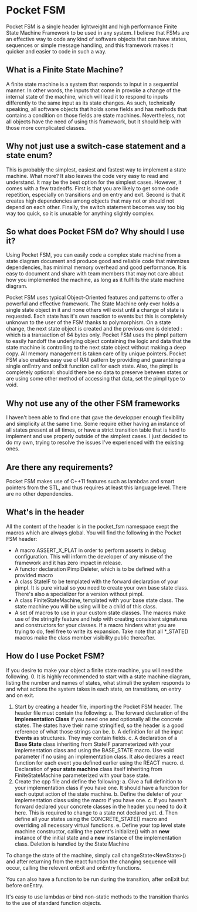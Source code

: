 # Pocket FSM

Pocket FSM is a single header lightweight and high performance Finite State Machine Framework to be used in any system. I believe that FSMs are an effective way to code any kind of software objects that can have states, sequences or simple message handling, and this framework makes it quicker and easier to code in such a way.

## What is a Finite State Machine?

A finite state machine is a system that responds to input in a sequential manner. In other words, the inputs that come in provoke a change of the internal state of the machine, which will lead it to respond to inputs differently to the same input as its state changes. As such, technically speaking, all software objects that holds some fields and has methods that contains a condition on those fields are state machines. Nevertheless, not all objects have the need of using this framework, but it should help with those more complicated classes.

## Why not just use a switch-case statement and a state enum?

This is probably the simplest, easiest and fastest way to implement a state machine. What more? It also leaves the code very easy to read and understand. It may be the best option for the simplest cases. However, it comes with a few tradeoffs. First is that you are likely to get some code repetition, especially on transitions and on entry and exit. Second is that it creates high dependencies among objects that may not or should not depend on each other. Finally, the switch statement becomes way too big way too quick, so it is unusable for anything slightly complex.

## So what does Pocket FSM do? Why should I use it?

Using Pocket FSM, you can easily code a complex state machine from a state diagram document and produce good and reliable code that minmizes dependencies, has minimal memory overhead and good performance. It is easy to document and share with team members that may not care about how you implemented the machine, as long as it fullfills the state machine diagram.

Pocket FSM uses typical Object-Oriented features and patterns to offer a powerful and effective framework. The State Machine only ever holds a single state object in it and none others will exist until a change of state is requested. Each state has it's own reaction to events but this is completely unknown to the user of the FSM thanks to polymorphism. On a state change, the next state object is created and the previous one is deleted : which is a transaction of 64 bytes only. Pocket FSM uses the pImpl pattern to easily handoff the underlying object containing the logic and data that the state machine is controlling to the next state object without making a deep copy. All memory management is taken care of by unique pointers. Pocket FSM also enables easy use of RAII pattern by providing and guaranteing a single onEntry and onExit function call for each state. Also, the pimpl is completely optional: should there be no data to preserve between states or are using some other method of accessing that data, set the pimpl type to void.

## Why not use any of the other FSM frameworks

I haven't been able to find one that gave the developper enough flexibility and simplicity at the same time. Some require either having an instance of all states present at all times, or have a strict transition table that is hard to implement and use properly outside of the simplest cases. I just decided to do my own, trying to resolve the issues I've experienced with the existing ones.

## Are there any requirements?

Pocket FSM makes use of C++11 features such as lambdas and smart pointers from the STL, and thus requires at least this language level. There are no other dependencies.

## What's in the header

All the content of the header is in the pocket_fsm namespace exept the macros which are always global. You will find the following in the Pocket FSM header:
* A macro ASSERT_X_PLAT in order to perform asserts in debug configuration. This will inform the developer of any misuse of the framework and it has zero impact in release.
* A functor declaration PimplDeleter, which is to be defined with a provided macro
* A class StateIF to be templated with the forward declaration of your pimpl. It is pure virtual so you need to create your own base state class. There's also a specializer for a version without pimpl.
* A class FiniteStateMachine, templated with your base state class. The state machine you will be using will be a child of this class.
* A set of macros to use in your custom state classes. The macros make use of the stringify feature and help with creating consistent signatures and constructors for your classes. If a macro hinders what you are trying to do, feel free to write its expansion. Take note that all *_STATE() macros make the class member visibility public thereafter.

## How do I use Pocket FSM?

If you desire to make your object a finite state machine, you will need the following.
0. It is highly recommended to start with a state machine diagram, listing the number and names of states, what stimuli the system responds to and what actions the system takes in each state, on transitions, on entry and on exit.
1. Start by creating a header file, importing the Pocket FSM header. The header file must contain the following:
    a. The forward declaration of the **Implementation Class** if you need one and optionally all the concrete states. The states have their name stringified, so the header is a good reference of what those strings can be.
    b. A definition for all the input **Events** as structures. They may contain fields.
    c. A declaration of a **Base State** class inheriting from StateIF parameterized with your implementation class and using the BASE_STATE macro. Use void parameter if no using an implementation class. It also declares a react function for each event you defined earlier using the REACT macro.
	d. Declaration of **your state machine** class itself inheriting from FiniteStateMachine parameterized with your base state.
2. Create the cpp file and define the following:
    a. Give a full definition to your implementation class if you have one. It should have a function for each output action of the state machine.
    b. Define the deleter of your implementation class using the macro if you have one.
    c. If you haven't forward declared your concrete classes in the header you need to do it here. This is required to change to a state not declared yet.
    d. Then define all your states using the CONCRETE_STATE() macro and overriding all necessary virtual functions.
    e. Define your top level state machine constructor, calling the parent's initialize() with an **new** instance of the initial state and a **new** instance of the implementation class. Deletion is handled by the State Machine

To change the state of the machine, simply call changeState\<NewState\>() and after returning from the react function the changing sequence will occur, calling the relevent onExit and onEntry functions.

You can also have a function to be run during the transition, after onExit but before onEntry.

It's easy to use lambdas or bind non-static methods to the transition thanks to the use of standard function objects.
